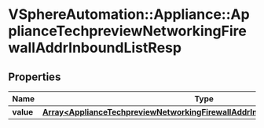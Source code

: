 # VSphereAutomation::Appliance::ApplianceTechpreviewNetworkingFirewallAddrInboundListResp

## Properties
Name | Type | Description | Notes
------------ | ------------- | ------------- | -------------
**value** | [**Array&lt;ApplianceTechpreviewNetworkingFirewallAddrInboundFirewallAddressRule&gt;**](ApplianceTechpreviewNetworkingFirewallAddrInboundFirewallAddressRule.md) |  | 


